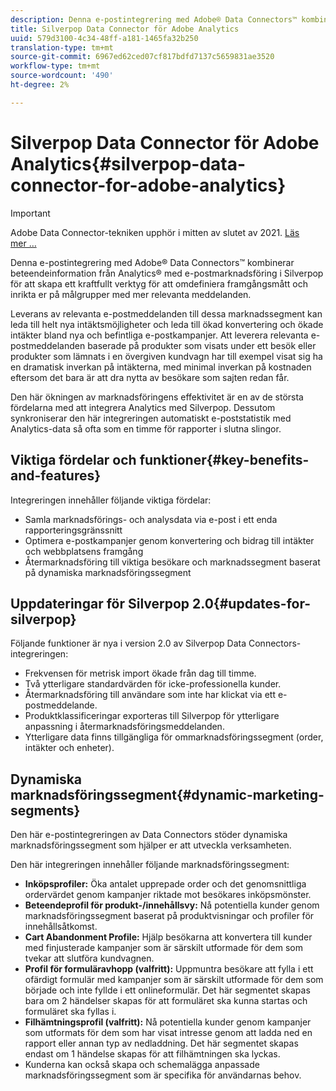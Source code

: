 ```yaml
---
description: Denna e-postintegrering med Adobe® Data Connectors™ kombinerar beteendeinformation från Analytics® med e-postmarknadsföring i Silverpop för att skapa ett kraftfullt verktyg för att omdefiniera framgångsmått och inrikta er på målgrupper med mer relevanta meddelanden.
title: Silverpop Data Connector för Adobe Analytics
uuid: 579d3100-4c34-48ff-a181-1465fa32b250
translation-type: tm+mt
source-git-commit: 6967ed62ced07cf817bdfd7137c5659831ae3520
workflow-type: tm+mt
source-wordcount: '490'
ht-degree: 2%

---
```



# Silverpop Data Connector för Adobe Analytics{#silverpop-data-connector-for-adobe-analytics}

>[!IMPORTANT]
>
>Adobe Data Connector-tekniken upphör i mitten av slutet av 2021. [Läs mer …](/help/import/data-connectors/data-connectors-eol.md)

Denna e-postintegrering med Adobe® Data Connectors™ kombinerar beteendeinformation från Analytics® med e-postmarknadsföring i Silverpop för att skapa ett kraftfullt verktyg för att omdefiniera framgångsmått och inrikta er på målgrupper med mer relevanta meddelanden.

Leverans av relevanta e-postmeddelanden till dessa marknadssegment kan leda till helt nya intäktsmöjligheter och leda till ökad konvertering och ökade intäkter bland nya och befintliga e-postkampanjer. Att leverera relevanta e-postmeddelanden baserade på produkter som visats under ett besök eller produkter som lämnats i en övergiven kundvagn har till exempel visat sig ha en dramatisk inverkan på intäkterna, med minimal inverkan på kostnaden eftersom det bara är att dra nytta av besökare som sajten redan får.

Den här ökningen av marknadsföringens effektivitet är en av de största fördelarna med att integrera Analytics med Silverpop. Dessutom synkroniserar den här integreringen automatiskt e-poststatistik med Analytics-data så ofta som en timme för rapporter i slutna slingor.

## Viktiga fördelar och funktioner{#key-benefits-and-features}

Integreringen innehåller följande viktiga fördelar:

* Samla marknadsförings- och analysdata via e-post i ett enda rapporteringsgränssnitt
* Optimera e-postkampanjer genom konvertering och bidrag till intäkter och webbplatsens framgång
* Återmarknadsföring till viktiga besökare och marknadssegment baserat på dynamiska marknadsföringssegment

## Uppdateringar för Silverpop 2.0{#updates-for-silverpop}

Följande funktioner är nya i version 2.0 av Silverpop Data Connectors-integreringen:

* Frekvensen för metrisk import ökade från dag till timme.
* Två ytterligare standardvärden för icke-professionella kunder.
* Återmarknadsföring till användare som inte har klickat via ett e-postmeddelande.
* Produktklassificeringar exporteras till Silverpop för ytterligare anpassning i återmarknadsföringsmeddelanden.
* Ytterligare data finns tillgängliga för ommarknadsföringssegment (order, intäkter och enheter).

## Dynamiska marknadsföringssegment{#dynamic-marketing-segments}

Den här e-postintegreringen av Data Connectors stöder dynamiska marknadsföringssegment som hjälper er att utveckla verksamheten.

Den här integreringen innehåller följande marknadsföringssegment:

* **Inköpsprofiler:** Öka antalet upprepade order och det genomsnittliga ordervärdet genom kampanjer riktade mot besökares inköpsmönster.
* **Beteendeprofil för produkt-/innehållsvy:** Nå potentiella kunder genom marknadsföringssegment baserat på produktvisningar och profiler för innehållsåtkomst.
* **Cart Abandonment Profile:** Hjälp besökarna att konvertera till kunder med finjusterade kampanjer som är särskilt utformade för dem som tvekar att slutföra kundvagnen.
* **Profil för formuläravhopp (valfritt):** Uppmuntra besökare att fylla i ett ofärdigt formulär med kampanjer som är särskilt utformade för dem som började och inte fyllde i ett onlineformulär. Det här segmentet skapas bara om 2 händelser skapas för att formuläret ska kunna startas och formuläret ska fyllas i.
* **Filhämtningsprofil (valfritt):** Nå potentiella kunder genom kampanjer som utformats för dem som har visat intresse genom att ladda ned en rapport eller annan typ av nedladdning. Det här segmentet skapas endast om 1 händelse skapas för att filhämtningen ska lyckas.
* Kunderna kan också skapa och schemalägga anpassade marknadsföringssegment som är specifika för användarnas behov.
